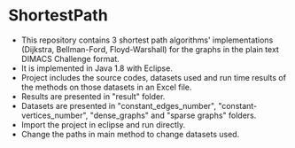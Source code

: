# ShortestPath
- This repository contains 3 shortest path algorithms' implementations (Dijkstra, Bellman-Ford, Floyd-Warshall) for the graphs in the plain text DIMACS Challenge format.
- It is implemented in Java 1.8 with Eclipse.
- Project includes the source codes, datasets used and run time results of the methods on those datasets in an Excel file.
- Results are presented in "result" folder.
- Datasets are presented in "constant_edges_number", "constant-vertices_number", "dense_graphs" and "sparse graphs" folders.
- Import the project in eclipse and run directly.
- Change the paths in main method to change datasets used.
